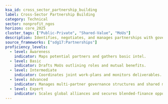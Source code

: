 ```yaml
---
ksa_id: cross_sector_partnership_building
label: Cross-Sector Partnership Building
category: Technical
sector: nonprofit_ngos
horizon: core_2025
cluster_tags: ["Public-Private", "Shared-Value", "MoUs"]
description: Identifies, negotiates, and manages partnerships with government, private sector, and civil society to amplify mission impact.
source_frameworks: ["sdg17:Partnerships"]
proficiency_levels:
  - level: Awareness
    indicator: Maps potential partners and gathers basic intel.
  - level: Basic
    indicator: Drafts MoUs outlining roles and mutual benefits.
  - level: Intermediate
    indicator: Coordinates joint work-plans and monitors deliverables.
  - level: Advanced
    indicator: Manages multi-partner governance structures and shared metrics.
  - level: Expert
    indicator: Scales global alliances and secures blended-finance opportunities.
---
```

